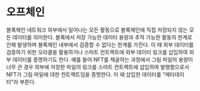 # 오프체인

블록체인 네트워크 외부에서 일어나는 모든 활동으로 블록체인에 직접 저장되지 않는 모든 데이터를 의미한다. 블록에서 저장 가능한 데이터 용량과 추적 가능한 활동의 한계로 인해 발생하며 블록체인 내부에서 검증할 수 없다는 한계를 가진다. 이 때 외부 데이터를 검증하기 위한 오라클을 활용하거나 스마트 컨트랙트에 외부 데이터 링크를 삽입하여 외부 데이터를 증명하기도 한다. 예를 들어 NFT를 채굴하는 과정에서 그림 파일의 용량이 너무 큰 경우 외부에 저장한 파일의 링크를 스마트 컨트랙트에 삽입하여 발행함으로서 NFT가 그림 파일에 대한 컨트랙트임을 증명한다. 이 때 삽입한 데이터를 "메타데이터"라 부른다.
